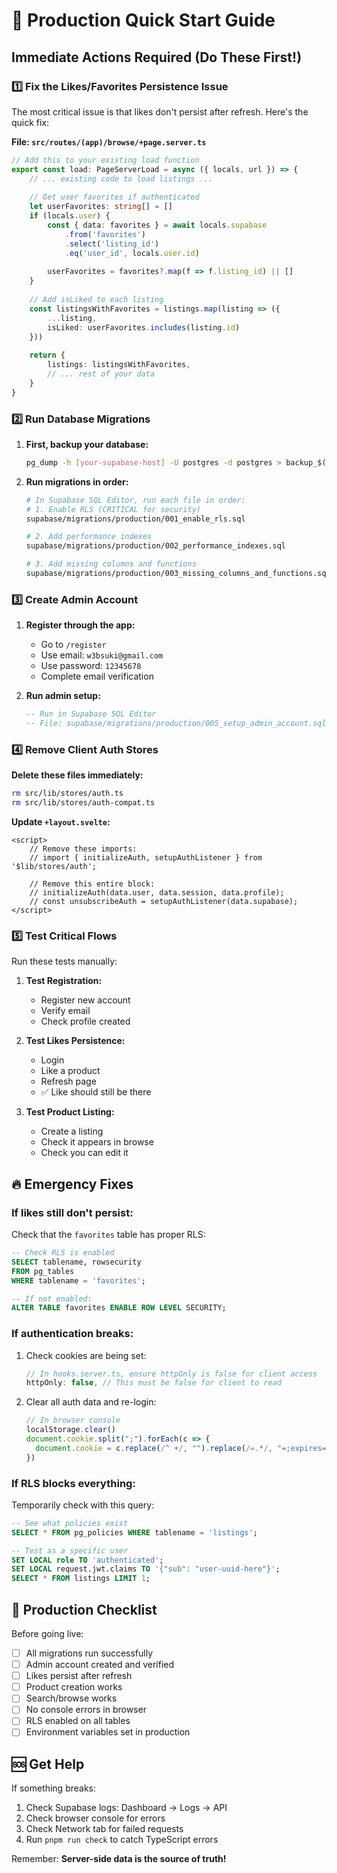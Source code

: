 # 🚨 Production Quick Start Guide

## Immediate Actions Required (Do These First!)

### 1️⃣ Fix the Likes/Favorites Persistence Issue

The most critical issue is that likes don't persist after refresh. Here's the quick fix:

**File: `src/routes/(app)/browse/+page.server.ts`**
```typescript
// Add this to your existing load function
export const load: PageServerLoad = async ({ locals, url }) => {
	// ... existing code to load listings ...
	
	// Get user favorites if authenticated
	let userFavorites: string[] = []
	if (locals.user) {
		const { data: favorites } = await locals.supabase
			.from('favorites')
			.select('listing_id')
			.eq('user_id', locals.user.id)
		
		userFavorites = favorites?.map(f => f.listing_id) || []
	}
	
	// Add isLiked to each listing
	const listingsWithFavorites = listings.map(listing => ({
		...listing,
		isLiked: userFavorites.includes(listing.id)
	}))
	
	return {
		listings: listingsWithFavorites,
		// ... rest of your data
	}
}
```

### 2️⃣ Run Database Migrations

1. **First, backup your database:**
   ```bash
   pg_dump -h [your-supabase-host] -U postgres -d postgres > backup_$(date +%Y%m%d_%H%M%S).sql
   ```

2. **Run migrations in order:**
   ```bash
   # In Supabase SQL Editor, run each file in order:
   # 1. Enable RLS (CRITICAL for security)
   supabase/migrations/production/001_enable_rls.sql
   
   # 2. Add performance indexes
   supabase/migrations/production/002_performance_indexes.sql
   
   # 3. Add missing columns and functions
   supabase/migrations/production/003_missing_columns_and_functions.sql
   ```

### 3️⃣ Create Admin Account

1. **Register through the app:**
   - Go to `/register`
   - Use email: `w3bsuki@gmail.com`
   - Use password: `12345678`
   - Complete email verification

2. **Run admin setup:**
   ```sql
   -- Run in Supabase SQL Editor
   -- File: supabase/migrations/production/005_setup_admin_account.sql
   ```

### 4️⃣ Remove Client Auth Stores

**Delete these files immediately:**
```bash
rm src/lib/stores/auth.ts
rm src/lib/stores/auth-compat.ts
```

**Update `+layout.svelte`:**
```svelte
<script>
	// Remove these imports:
	// import { initializeAuth, setupAuthListener } from '$lib/stores/auth';
	
	// Remove this entire block:
	// initializeAuth(data.user, data.session, data.profile);
	// const unsubscribeAuth = setupAuthListener(data.supabase);
</script>
```

### 5️⃣ Test Critical Flows

Run these tests manually:

1. **Test Registration:**
   - Register new account
   - Verify email
   - Check profile created

2. **Test Likes Persistence:**
   - Login
   - Like a product
   - Refresh page
   - ✅ Like should still be there

3. **Test Product Listing:**
   - Create a listing
   - Check it appears in browse
   - Check you can edit it

## 🔥 Emergency Fixes

### If likes still don't persist:

Check that the `favorites` table has proper RLS:
```sql
-- Check RLS is enabled
SELECT tablename, rowsecurity 
FROM pg_tables 
WHERE tablename = 'favorites';

-- If not enabled:
ALTER TABLE favorites ENABLE ROW LEVEL SECURITY;
```

### If authentication breaks:

1. Check cookies are being set:
   ```typescript
   // In hooks.server.ts, ensure httpOnly is false for client access
   httpOnly: false, // This must be false for client to read
   ```

2. Clear all auth data and re-login:
   ```javascript
   // In browser console
   localStorage.clear()
   document.cookie.split(";").forEach(c => {
     document.cookie = c.replace(/^ +/, "").replace(/=.*/, "=;expires=" + new Date().toUTCString() + ";path=/");
   })
   ```

### If RLS blocks everything:

Temporarily check with this query:
```sql
-- See what policies exist
SELECT * FROM pg_policies WHERE tablename = 'listings';

-- Test as a specific user
SET LOCAL role TO 'authenticated';
SET LOCAL request.jwt.claims TO '{"sub": "user-uuid-here"}';
SELECT * FROM listings LIMIT 1;
```

## 📱 Production Checklist

Before going live:

- [ ] All migrations run successfully
- [ ] Admin account created and verified
- [ ] Likes persist after refresh
- [ ] Product creation works
- [ ] Search/browse works
- [ ] No console errors in browser
- [ ] RLS enabled on all tables
- [ ] Environment variables set in production

## 🆘 Get Help

If something breaks:
1. Check Supabase logs: Dashboard → Logs → API
2. Check browser console for errors
3. Check Network tab for failed requests
4. Run `pnpm run check` to catch TypeScript errors

Remember: **Server-side data is the source of truth!**